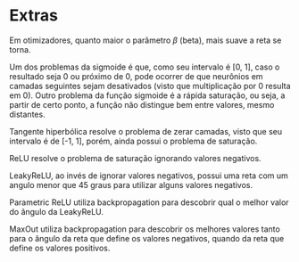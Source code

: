 # Extras

Em otimizadores, quanto maior o parâmetro $\beta$ (beta), mais suave a reta se torna.

Um dos problemas da sigmoide é que, como seu intervalo é [0, 1], caso o resultado seja 0 ou próximo de 0, pode ocorrer de que neurônios em camadas seguintes sejam desativados (visto que multiplicação por 0 resulta em 0).
Outro problema da função sigmoide é a rápida saturação, ou seja, a partir de certo ponto, a função não distingue bem entre valores, mesmo distantes.

Tangente hiperbólica resolve o problema de zerar camadas, visto que seu intervalo é de [-1, 1], porém, ainda possui o problema de saturação.

ReLU resolve o problema de saturação ignorando valores negativos.

LeakyReLU, ao invés de ignorar valores negativos, possui uma reta com um angulo menor que 45 graus para utilizar alguns valores negativos.

Parametric ReLU utiliza backpropagation para descobrir qual o melhor valor do ângulo da LeakyReLU.

MaxOut utiliza backpropagation para descobrir os melhores valores tanto para o ângulo da reta que define os valores negativos, quando da reta que define os valores positivos.

